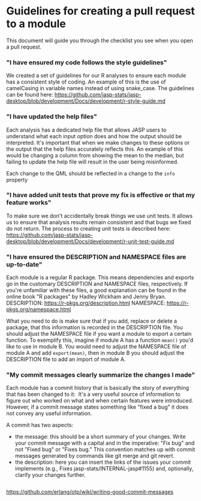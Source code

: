 # Guidelines for creating a pull request to a module

This document will guide you through the checklist you see when you open a pull request.

### "I have ensured my code follows the style guidelines"
We created a set of guidelines for our R analyses to ensure each module has a consistent style of coding.
An example of this is the use of camelCasing in variable names instead of using snake_case.
The guidelines can be found here: https://github.com/jasp-stats/jasp-desktop/blob/development/Docs/development/r-style-guide.md

### "I have updated the help files"
Each analysis has a dedicated help file that allows JASP users to understand what each input option does and how the output should be interpreted.
It's important that when we make changes to these options or the output that the help files accurately reflects this.
An example of this would be changing a column from showing the mean to the median, but failing to update the help file will result in the user being misinformed.

Each change to the QML should be reflected in a change to the `info` property 

### "I have added unit tests that prove my fix is effective or that my feature works"
To make sure we don't accidentally break things we use unit tests.
It allows us to ensure that analysis results remain consistent and that bugs we fixed do not return.
The process to creating unit tests is described here: https://github.com/jasp-stats/jasp-desktop/blob/development/Docs/development/r-unit-test-guide.md

### "I have ensured the DESCRIPTION and NAMESPACE files are up-to-date"
Each module is a regular R package. This means dependencies and exports go in the customary DESCRIPTION and NAMESPACE files, respectively.
If you're unfamiliar with these files, a good explanation can be found in the online book "R packages" by Hadley Wickham and Jenny Bryan.
DESCRIPTION: https://r-pkgs.org/description.html
NAMESPACE: https://r-pkgs.org/namespace.html

What you need to do is make sure that if you add, replace or delete a package, that this information is recorded in the DESCRIPTION file.
You should adjust the NAMESPACE file if you want a module to export a certain function.
To exemplify this, imagine if module A has a function `mean()` you'd like to use in module B.
You would need to adjust the NAMESPACE file of module A and add `export(mean)`, then in module B you should adjust the DESCRIPTION file to add an import of module A.

### "My commit messages clearly summarize the changes I made"
Each module has a commit history that is basically the story of everything that has been changed to it:
<image>
It's a very useful source of information to figure out who worked on what and when certain features were introduced.
However, if a commit message states something like "fixed a bug" it does not convey any useful information.

A commit has two aspects:
- the message: this should be a short summary of your changes. Write your commit message with a capital and in the imperative: "Fix bug" and not "Fixed bug"
or "Fixes bug." This convention matches up with commit messages generated by commands like git merge and git revert.
- the description: here you can insert the links of the issues your commit implements (e.g., Fixes jasp-stats/INTERNAL-jasp#1155) and, optionally, clarify your changes further.

<image>


https://github.com/erlang/otp/wiki/writing-good-commit-messages